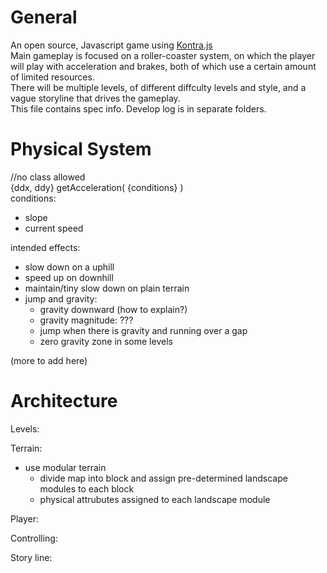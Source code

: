 # General
An open source, Javascript game using [Kontra.js](https://github.com/straker/kontra)  
Main gameplay is focused on a roller-coaster system, on which the player will play with acceleration and brakes, both of which use a certain amount of limited resources.  
There will be multiple levels, of different diffculty levels and style, and a vague storyline that drives the gameplay.  
This file contains spec info. Develop log is in separate folders.
  
# Physical System  
//no class allowed  
{ddx, ddy} getAcceleration( {conditions} )  
conditions:  
* slope  
* current speed  

intended effects:  
* slow down on a uphill  
* speed up on downhill  
* maintain/tiny slow down on plain terrain  
* jump and gravity:  
  * gravity downward (how to explain?)  
  * gravity magnitude: ???  
  * jump when there is gravity and running over a gap  
  * zero gravity zone in some levels  
    
(more to add here)  

# Architecture  
Levels:  
  
Terrain:  
  * use modular terrain
    * divide map into block and assign pre-determined landscape modules to each block  
    * physical attrubutes assigned to each landscape module
  
Player:  
  
Controlling:  
  
Story line:  
  
